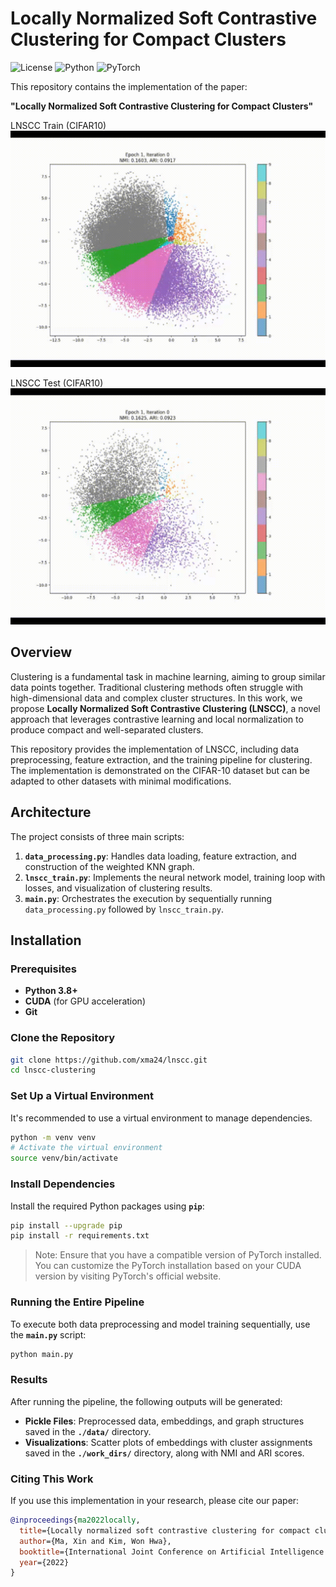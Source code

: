 # Locally Normalized Soft Contrastive Clustering for Compact Clusters

![License](https://img.shields.io/badge/license-MIT-blue.svg)
![Python](https://img.shields.io/badge/python-3.8%2B-blue.svg)
![PyTorch](https://img.shields.io/badge/PyTorch-1.7.1%2B-orange.svg)

This repository contains the implementation of the paper:

**"Locally Normalized Soft Contrastive Clustering for Compact Clusters"**

LNSCC Train (CIFAR10)
<img src="github/lnscc_train.gif" alt="LNSCC Train (CIFAR10)" width="640" />

LNSCC Test (CIFAR10)
<img src="github/lnscc_test.gif" alt="LNSCC Test (CIFAR10)" width="640" />

## Overview

Clustering is a fundamental task in machine learning, aiming to group similar data points together. Traditional clustering methods often struggle with high-dimensional data and complex cluster structures. In this work, we propose **Locally Normalized Soft Contrastive Clustering (LNSCC)**, a novel approach that leverages contrastive learning and local normalization to produce compact and well-separated clusters.

This repository provides the implementation of LNSCC, including data preprocessing, feature extraction, and the training pipeline for clustering. The implementation is demonstrated on the CIFAR-10 dataset but can be adapted to other datasets with minimal modifications.

## Architecture

The project consists of three main scripts:

1. **`data_processing.py`**: Handles data loading, feature extraction, and construction of the weighted KNN graph.
2. **`lnscc_train.py`**: Implements the neural network model, training loop with losses, and visualization of clustering results.
3. **`main.py`**: Orchestrates the execution by sequentially running `data_processing.py` followed by `lnscc_train.py`.

## Installation

### Prerequisites

- **Python 3.8+**
- **CUDA** (for GPU acceleration)
- **Git**

### Clone the Repository

```bash
git clone https://github.com/xma24/lnscc.git
cd lnscc-clustering
```

### Set Up a Virtual Environment

It's recommended to use a virtual environment to manage dependencies.

```bash
python -m venv venv
# Activate the virtual environment
source venv/bin/activate
```

### Install Dependencies

Install the required Python packages using **`pip`**:

```bash
pip install --upgrade pip
pip install -r requirements.txt
```

> Note: Ensure that you have a compatible version of PyTorch installed. You can customize the PyTorch installation based on your CUDA version by visiting PyTorch's official website.

### Running the Entire Pipeline

To execute both data preprocessing and model training sequentially, use the **`main.py`** script:

```bash
python main.py
```

### Results

After running the pipeline, the following outputs will be generated:

- **Pickle Files**: Preprocessed data, embeddings, and graph structures saved in the **`./data/`** directory.
- **Visualizations**: Scatter plots of embeddings with cluster assignments saved in the **`./work_dirs/`** directory, along with NMI and ARI scores.

### Citing This Work

If you use this implementation in your research, please cite our paper:

```bibtex
@inproceedings{ma2022locally,
  title={Locally normalized soft contrastive clustering for compact clusters},
  author={Ma, Xin and Kim, Won Hwa},
  booktitle={International Joint Conference on Artificial Intelligence (IJCAI)},
  year={2022}
}
```
